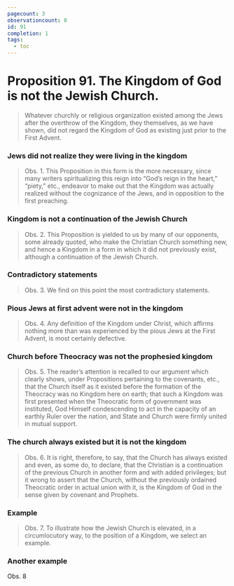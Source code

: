 ```yaml
---
pagecount: 3
observationcount: 8
id: 91
completion: 1
tags:
  - toc
---
```

# Proposition 91. The Kingdom of God is not the Jewish Church.

>Whatever churchly or religious organization existed among the Jews after the overthrow of the Kingdom, they themselves, as we have shown, did not regard the Kingdom of God as existing just prior to the First Advent.
### Jews did not realize they were living in the kingdom
>Obs. 1. This Proposition in this form is the more necessary, since many writers spiritualizing this reign into “God’s reign in the heart,” “piety,” etc., endeavor to make out that the Kingdom was actually realized without the cognizance of the Jews, and in opposition to the first preaching.
### Kingdom is not a continuation of the Jewish Church
>Obs. 2. This Proposition is yielded to us by many of our opponents, some already quoted, who make the Christian Church something new, and hence a Kingdom in a form in which it did not previously exist, although a continuation of the Jewish Church.
### Contradictory statements
>Obs. 3. We find on this point the most contradictory statements.
### Pious Jews at first advent were not in the kingdom
>Obs. 4. Any definition of the Kingdom under Christ, which affirms nothing more than was experienced by the pious Jews at the First Advent, is most certainly defective.
### Church before Theocracy was not the prophesied kingdom
>Obs. 5. The reader’s attention is recalled to our argument which clearly shows, under Propositions pertaining to the covenants, etc., that the Church itself as it existed before the formation of the Theocracy was no Kingdom here on earth; that such a Kingdom was first presented when the Theocratic form of government was instituted, God Himself condescending to act in the capacity of an earthly Ruler over the nation, and State and Church were firmly united in mutual support.
### The church always existed but it is not the kingdom
>Obs. 6. It is right, therefore, to say, that the Church has always existed and even, as some do, to declare, that the Christian is a continuation of the previous Church in another form and with added privileges; but it wrong to assert that the Church, without the previously ordained Theocratic order in actual union with it, is the Kingdom of God in the sense given by covenant and Prophets.
### Example
>Obs. 7. To illustrate how the Jewish Church is elevated, in a circumlocutory way, to the position of a Kingdom, we select an example.
### Another example
Obs. 8